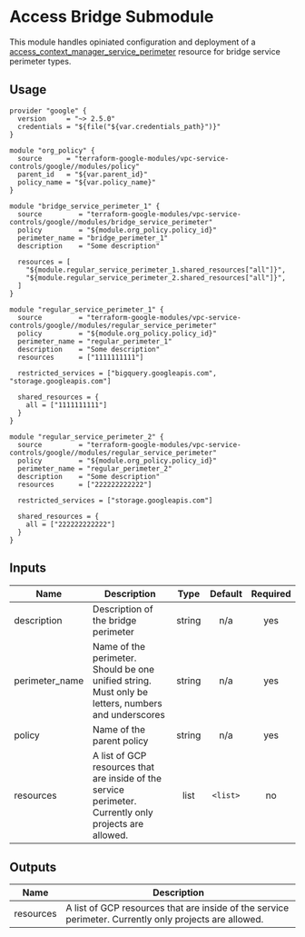 # Access Bridge Submodule

This module handles opiniated configuration and deployment of a [access_context_manager_service_perimeter](https://www.terraform.io/docs/providers/google/r/access_context_manager_service_perimeter.html) resource for bridge service perimeter types.

## Usage 
```hcl
provider "google" {
  version     = "~> 2.5.0"
  credentials = "${file("${var.credentials_path}")}"
}

module "org_policy" {
  source      = "terraform-google-modules/vpc-service-controls/google//modules/policy"
  parent_id   = "${var.parent_id}"
  policy_name = "${var.policy_name}"
}

module "bridge_service_perimeter_1" {
  source         = "terraform-google-modules/vpc-service-controls/google//modules/bridge_service_perimeter"
  policy         = "${module.org_policy.policy_id}"
  perimeter_name = "bridge_perimeter_1"
  description    = "Some description"

  resources = [
    "${module.regular_service_perimeter_1.shared_resources["all"]}",
    "${module.regular_service_perimeter_2.shared_resources["all"]}",
  ]
}

module "regular_service_perimeter_1" {
  source         = "terraform-google-modules/vpc-service-controls/google//modules/regular_service_perimeter"
  policy         = "${module.org_policy.policy_id}"
  perimeter_name = "regular_perimeter_1"
  description    = "Some description"
  resources      = ["1111111111"]

  restricted_services = ["bigquery.googleapis.com", "storage.googleapis.com"]

  shared_resources = {
    all = ["1111111111"]
  }
}

module "regular_service_perimeter_2" {
  source         = "terraform-google-modules/vpc-service-controls/google//modules/regular_service_perimeter"
  policy         = "${module.org_policy.policy_id}"
  perimeter_name = "regular_perimeter_2"
  description    = "Some description"
  resources      = ["222222222222"]

  restricted_services = ["storage.googleapis.com"]

  shared_resources = {
    all = ["222222222222"]
  }
}
```

[^]: (autogen_docs_start)

## Inputs

| Name | Description | Type | Default | Required |
|------|-------------|:----:|:-----:|:-----:|
| description | Description of the bridge perimeter | string | n/a | yes |
| perimeter\_name | Name of the perimeter. Should be one unified string. Must only be letters, numbers and underscores | string | n/a | yes |
| policy | Name of the parent policy | string | n/a | yes |
| resources | A list of GCP resources that are inside of the service perimeter. Currently only projects are allowed. | list | `<list>` | no |

## Outputs

| Name | Description |
|------|-------------|
| resources | A list of GCP resources that are inside of the service perimeter. Currently only projects are allowed. |

[^]: (autogen_docs_end)
